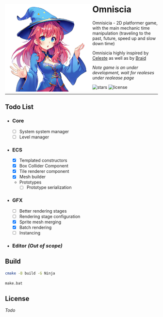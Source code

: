 <div>
  <img align="left" src="https://github.com/Maksasj/omniscia/blob/master/docs/readme_icon.png" width="288px">

  # Omniscia
  Omnisicia - 2D platformer game, with the main mechanic time manipulation (traveling to the past, future, speed up and slow down time)

  Omnisicia highly inspired by [Celeste](https://store.steampowered.com/app/504230/Celeste/) as well as by [Braid](https://store.steampowered.com/app/26800/Braid/)

  *Note game is an under development, wait for realeses under realease page*

  <img src="https://img.shields.io/github/stars/Maksasj/omniscia" alt="stars">
  <img src="https://img.shields.io/github/license/Maksasj/omniscia" alt="license">
</div>

---

## Todo List
- ### Core
  - [ ] System system manager
  - [ ] Level manager
- ### ECS
  - [x] Templated constructors
  - [x] Box Collider Component
  - [x] Tile renderer component
  - [x] Mesh builder
  - Prototypes
    - [ ] Prototype serialization
- ### GFX
  - [ ] Better rendering stages
  - [ ] Rendering stage configuration
  - [x] Sprite mesh merging
  - [x] Batch rendering
  - [ ] Instancing
- ### Editor *(Out of scope)*

## Build
```bash
cmake -B build -G Ninja

make.bat
```

## License
*Todo*
